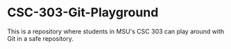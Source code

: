 # CSC-303-Git-Playground
This is a repository where students in MSU's CSC 303 can play around with Git in a safe repository.
